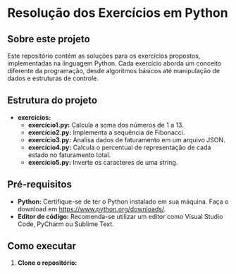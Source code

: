 # Resolução dos Exercícios em Python

## Sobre este projeto
Este repositório contém as soluções para os exercícios propostos, implementadas na linguagem Python. Cada exercício aborda um conceito diferente da programação, desde algoritmos básicos até manipulação de dados e estruturas de controle.

## Estrutura do projeto
* **exercícios:**
    * **exercício1.py:** Calcula a soma dos números de 1 a 13.
    * **exercício2.py:** Implementa a sequência de Fibonacci.
    * **exercício3.py:** Analisa dados de faturamento em um arquivo JSON.
    * **exercício4.py:** Calcula o percentual de representação de cada estado no faturamento total.
    * **exercício5.py:** Inverte os caracteres de uma string.

## Pré-requisitos
* **Python:** Certifique-se de ter o Python instalado em sua máquina. Faça o download em https://www.python.org/downloads/.
* **Editor de código:** Recomenda-se utilizar um editor como Visual Studio Code, PyCharm ou Sublime Text.

## Como executar
1. **Clone o repositório:**
   
